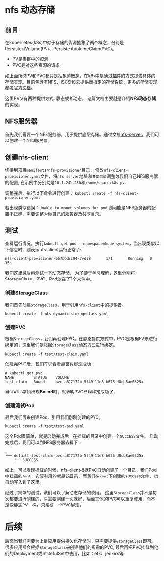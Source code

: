 # nfs 动态存储

## 前言
在kubernetes(k8s)中对于存储的资源抽象了两个概念，分别是PersistentVolume(PV)、PersistentVolumeClaim(PVC)。
- PV是集群中的资源
- PVC是对这些资源的请求。

如上面所说PV和PVC都只是抽象的概念，在k8s中是通过插件的方式提供具体的存储实现。目前包含有NFS、iSCSI和云提供商指定的存储系统，更多的存储实现[参考官方文档](https://kubernetes.io/docs/concepts/storage/persistent-volumes/#access-modes)。

这里PV又有两种提供方式: 静态或者动态。
这篇文档主要就是介绍**NFS动态存储**的实现。

## NFS服务器
首先我们需要一个NFS服务器，用于提供底层存储。通过文档[nfs-server](nfs-server.md)，我们可以创建一个NFS服务器。

## 创建nfs-client
切换到项目`manifests/nfs-provisioner`目录，
修改`nfs-client-provisioner.yaml`文件，将`nfs server`地址和`共享目录`调整为我们自己NFS服务器的配置, 在示例中分别就是`10.1.241.230`和`/home/share/k8s-pv`.

调整完后，执行以下命令进行创建：
`kubectl create -f nfs-client-provisioner.yaml`

若出现类似错误：`Unable to mount volumes for pod`
则可能是NFS服务器的配置不正确，需要调整为你自己的服务器及共享目录。


## 测试
查看运行情况，执行`kubectl get pod --namespace=kube-system`，当出现类似以下信息时，则表示nfs-client运行正常了:
```
nfs-client-provisioner-667bbdcc94-7vdl8       1/1       Running   0          35s
```

我们这里最后再测试一下动态存储。
为了便于学习理解，这里分别将StorageClass、PVC、Pod放在了3个文件中。

### 创建StorageClass
我们首先创建`StorageClass`，用于引用`nfs-client`中的提供者。  

`kubectl create -f nfs-dynamic-storageclass.yaml`

### 创建PVC
根据`StorageClass`，我们再创建PVC。在静态提供方式中，PVC是根据PV来进行绑定的，这里我们是根据`StorageClass`动态方式进行绑定。

`kubectl create -f test/test-claim.yaml`  

创建完PVC后，我们可以看看是否有绑定成功：
```
# kubectl get pvc
NAME         STATUS    VOLUME
test-claim   Bound     pvc-a877172b-5f49-11e8-b675-d8cb8ae6325a
```
当`STATUS`字段出现**Bound**时，就表明PVC已经绑定成功了。

### 创建测试Pod
最后我们再来创建Pod，引用我们刚刚创建的PVC。

`kubectl create -f test/test-pod.yaml`

这个Pod很简单，就是启动完成后，在挂载的目录中创建一个`SUCCESS`文件。
启动完成后，我们可以到NFS服务器去看下：
```
.
└── default-test-claim-pvc-a877172b-5f49-11e8-b675-d8cb8ae6325a
    └── SUCCESS
```
如上，可以发现挂载的时候，nfs-client根据PVC自动创建了一个目录，我们Pod中挂载的`/mnt`，实际引用的就是该目录，而我们在`/mnt`下创建的`SUCCESS`文件，也自动写入到了这里。

经过了简单的测试，我们可以了解动态存储的使用。
这里`StorageClass`并不是每次都要进行创建的，只需要创建一次就好，后面其他的PVC可以重复使用，而不是像静态PV一样，只能被一个PVC绑定。

# 后续
后面当我们需要为上层应用提供持久化存储时，只需要提供`StorageClass`即可。
很多应用都会根据`StorageClass`来创建他们的所需的PVC, 最后再把PVC挂载到他们的Deployment或StatefulSet中使用，比如：efk、jenkins等
